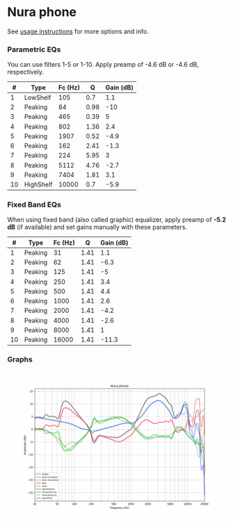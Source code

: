 # Nura phone
See [usage instructions](https://github.com/jaakkopasanen/AutoEq#usage) for more options and info.

### Parametric EQs
You can use filters 1-5 or 1-10. Apply preamp of -4.6 dB or -4.6 dB, respectively.

|   # | Type      |   Fc (Hz) |    Q |   Gain (dB) |
|-----|-----------|-----------|------|-------------|
|   1 | LowShelf  |       105 | 0.7  |         1.1 |
|   2 | Peaking   |        84 | 0.98 |       -10   |
|   3 | Peaking   |       465 | 0.39 |         5   |
|   4 | Peaking   |       802 | 1.36 |         2.4 |
|   5 | Peaking   |      1907 | 0.52 |        -4.9 |
|   6 | Peaking   |       162 | 2.41 |        -1.3 |
|   7 | Peaking   |       224 | 5.95 |         3   |
|   8 | Peaking   |      5112 | 4.76 |        -2.7 |
|   9 | Peaking   |      7404 | 1.81 |         3.1 |
|  10 | HighShelf |     10000 | 0.7  |        -5.9 |

### Fixed Band EQs
When using fixed band (also called graphic) equalizer, apply preamp of **-5.2 dB** (if available) and set gains manually with these parameters.

|   # | Type    |   Fc (Hz) |    Q |   Gain (dB) |
|-----|---------|-----------|------|-------------|
|   1 | Peaking |        31 | 1.41 |         1.1 |
|   2 | Peaking |        62 | 1.41 |        -6.3 |
|   3 | Peaking |       125 | 1.41 |        -5   |
|   4 | Peaking |       250 | 1.41 |         3.4 |
|   5 | Peaking |       500 | 1.41 |         4.4 |
|   6 | Peaking |      1000 | 1.41 |         2.6 |
|   7 | Peaking |      2000 | 1.41 |        -4.2 |
|   8 | Peaking |      4000 | 1.41 |        -2.6 |
|   9 | Peaking |      8000 | 1.41 |         1   |
|  10 | Peaking |     16000 | 1.41 |       -11.3 |

### Graphs
![](./Nura%20phone.png)
